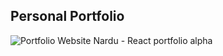 ## Personal Portfolio

![Portfolio Website](https://i.ibb.co/WgPMpts/image.png)
Nardu - React portfolio alpha
